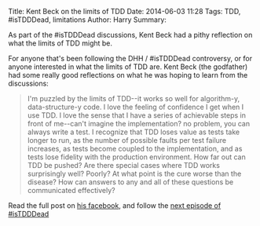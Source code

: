 Title: Kent Beck on the limits of TDD
Date: 2014-06-03 11:28
Tags: TDD, #isTDDDead, limitations
Author: Harry
Summary: <p>As part of the #isTDDDead discussions, Kent Beck had a pithy reflection on what the limits of TDD might be.</p>

For anyone that's been following the DHH / #isTDDDead controversy, or
for anyone interested in what the limits of TDD are.  Kent Beck (the
godfather) had some really good reflections on what he was hoping to
learn from the discussions:

> I'm puzzled by the limits of TDD--it works so well for algorithm-y, data-structure-y code. I love the feeling of confidence I get when I use TDD. I love the sense that I have a series of achievable steps in front of me--can't imagine the implementation? no problem, you can always write a test. I recognize that TDD loses value as tests take longer to run, as the number of possible faults per test failure increases, as tests become coupled to the implementation, and as tests lose fidelity with the production environment. How far out can TDD be pushed? Are there special cases where TDD works surprisingly well? Poorly? At what point is the cure worse than the disease? How can answers to any and all of these questions be communicated effectively? 

Read the full post on [his facebook](https://www.facebook.com/notes/kent-beck/learning-about-tdd-the-purpose-of-istdddead/768162959883237), and follow the 
[next episode of #isTDDDead](https://plus.google.com/events/cco30ri6dpkej4h4d8mejmat98o)


